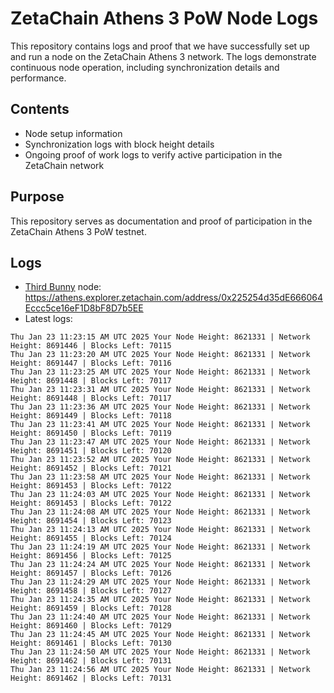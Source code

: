 # ZetaChain Athens 3 PoW Node Logs
This repository contains logs and proof that we have successfully set up and run a node on the ZetaChain Athens 3 network. The logs demonstrate continuous node operation, including synchronization details and performance.

## Contents
- Node setup information
- Synchronization logs with block height details
- Ongoing proof of work logs to verify active participation in the ZetaChain network

## Purpose
This repository serves as documentation and proof of participation in the ZetaChain Athens 3 PoW testnet.

## Logs

- [Third Bunny](https://thirdbunny.xyz/) node: https://athens.explorer.zetachain.com/address/0x225254d35dE666064Eccc5ce16eF1D8bF8D7b5EE
- Latest logs:
```
Thu Jan 23 11:23:15 AM UTC 2025 Your Node Height: 8621331 | Network Height: 8691446 | Blocks Left: 70115
Thu Jan 23 11:23:20 AM UTC 2025 Your Node Height: 8621331 | Network Height: 8691447 | Blocks Left: 70116
Thu Jan 23 11:23:25 AM UTC 2025 Your Node Height: 8621331 | Network Height: 8691448 | Blocks Left: 70117
Thu Jan 23 11:23:31 AM UTC 2025 Your Node Height: 8621331 | Network Height: 8691448 | Blocks Left: 70117
Thu Jan 23 11:23:36 AM UTC 2025 Your Node Height: 8621331 | Network Height: 8691449 | Blocks Left: 70118
Thu Jan 23 11:23:41 AM UTC 2025 Your Node Height: 8621331 | Network Height: 8691450 | Blocks Left: 70119
Thu Jan 23 11:23:47 AM UTC 2025 Your Node Height: 8621331 | Network Height: 8691451 | Blocks Left: 70120
Thu Jan 23 11:23:52 AM UTC 2025 Your Node Height: 8621331 | Network Height: 8691452 | Blocks Left: 70121
Thu Jan 23 11:23:58 AM UTC 2025 Your Node Height: 8621331 | Network Height: 8691453 | Blocks Left: 70122
Thu Jan 23 11:24:03 AM UTC 2025 Your Node Height: 8621331 | Network Height: 8691453 | Blocks Left: 70122
Thu Jan 23 11:24:08 AM UTC 2025 Your Node Height: 8621331 | Network Height: 8691454 | Blocks Left: 70123
Thu Jan 23 11:24:13 AM UTC 2025 Your Node Height: 8621331 | Network Height: 8691455 | Blocks Left: 70124
Thu Jan 23 11:24:19 AM UTC 2025 Your Node Height: 8621331 | Network Height: 8691456 | Blocks Left: 70125
Thu Jan 23 11:24:24 AM UTC 2025 Your Node Height: 8621331 | Network Height: 8691457 | Blocks Left: 70126
Thu Jan 23 11:24:29 AM UTC 2025 Your Node Height: 8621331 | Network Height: 8691458 | Blocks Left: 70127
Thu Jan 23 11:24:35 AM UTC 2025 Your Node Height: 8621331 | Network Height: 8691459 | Blocks Left: 70128
Thu Jan 23 11:24:40 AM UTC 2025 Your Node Height: 8621331 | Network Height: 8691460 | Blocks Left: 70129
Thu Jan 23 11:24:45 AM UTC 2025 Your Node Height: 8621331 | Network Height: 8691461 | Blocks Left: 70130
Thu Jan 23 11:24:50 AM UTC 2025 Your Node Height: 8621331 | Network Height: 8691462 | Blocks Left: 70131
Thu Jan 23 11:24:56 AM UTC 2025 Your Node Height: 8621331 | Network Height: 8691462 | Blocks Left: 70131
```
